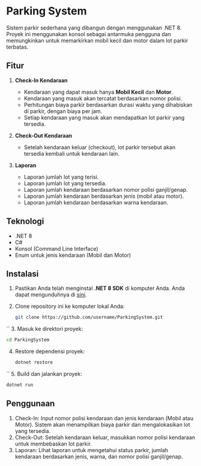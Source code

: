 # Parking System

Sistem parkir sederhana yang dibangun dengan menggunakan .NET 8. Proyek ini menggunakan konsol sebagai antarmuka pengguna dan memungkinkan untuk memarkirkan mobil kecil dan motor dalam lot parkir terbatas.

## Fitur

1. **Check-In Kendaraan**
   - Kendaraan yang dapat masuk hanya **Mobil Kecil** dan **Motor**.
   - Kendaraan yang masuk akan tercatat berdasarkan nomor polisi.
   - Perhitungan biaya parkir berdasarkan durasi waktu yang dihabiskan di parkir, dengan biaya per jam.
   - Setiap kendaraan yang masuk akan mendapatkan lot parkir yang tersedia.

2. **Check-Out Kendaraan**
   - Setelah kendaraan keluar (checkout), lot parkir tersebut akan tersedia kembali untuk kendaraan lain.

3. **Laporan**
   - Laporan jumlah lot yang terisi.
   - Laporan jumlah lot yang tersedia.
   - Laporan jumlah kendaraan berdasarkan nomor polisi ganjil/genap.
   - Laporan jumlah kendaraan berdasarkan jenis (mobil atau motor).
   - Laporan jumlah kendaraan berdasarkan warna kendaraan.

## Teknologi

- .NET 8
- C#
- Konsol (Command Line Interface)
- Enum untuk jenis kendaraan (Mobil dan Motor)
  
## Instalasi

1. Pastikan Anda telah menginstal **.NET 8 SDK** di komputer Anda. Anda dapat mengunduhnya di [sini](https://dotnet.microsoft.com/download).
   
2. Clone repository ini ke komputer lokal Anda:

   ```bash
   git clone https://github.com/username/ParkingSystem.git
  ``
3. Masuk ke direktori proyek:
  ```bash
  cd ParkingSystem
  ```
4. Restore dependensi proyek:
   ```bash
   dotnet restore
  ``
5. Build dan jalankan proyek:
  ```bash
  dotnet run
  ```

## Penggunaan
1. Check-In: Input nomor polisi kendaraan dan jenis kendaraan (Mobil atau Motor). Sistem akan menampilkan biaya parkir dan mengalokasikan lot yang tersedia.
2. Check-Out: Setelah kendaraan keluar, masukkan nomor polisi kendaraan untuk membebaskan lot parkir.
3. Laporan: Lihat laporan untuk mengetahui status parkir, jumlah kendaraan berdasarkan jenis, warna, dan nomor polisi ganjil/genap.
